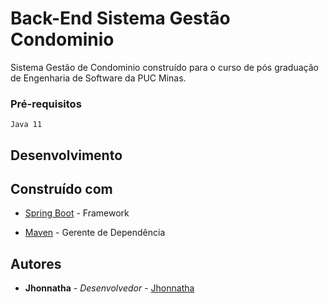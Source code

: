 # Back-End Sistema Gestão Condominio

Sistema Gestão de Condominio construído para o curso de pós graduação de Engenharia de Software da PUC Minas. 


### Pré-requisitos


```
Java 11
```

## Desenvolvimento


## Construído com

* [Spring Boot](https://start.spring.io/) - Framework 

* [Maven](https://maven.apache.org/) - Gerente de Dependência


## Autores

* **Jhonnatha** - *Desenvolvedor* - [Jhonnatha](https://github.com/jhonnathaalves)

